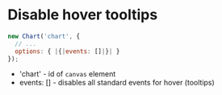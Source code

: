 # Disable hover tooltips

```javascript
new Chart('chart', {
  // ...
  options: { |{|events: []|}| }
});
```

- 'chart' - id of ```canvas``` element
- events: \[\] - disables all standard events for hover (tooltips)
